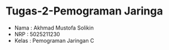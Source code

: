 # Tugas-2-Pemograman Jaringa
- Nama : Akhmad Mustofa Solikin
- NRP  : 5025211230
- Kelas : Pemograman Jaringan C
